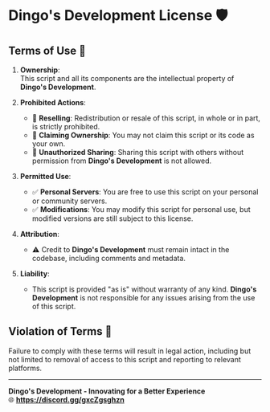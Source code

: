 # **Dingo's Development License** 🛡️

## **Terms of Use** 📜

1. **Ownership**:  
   This script and all its components are the intellectual property of **Dingo's Development**.

2. **Prohibited Actions**:  
   - 🚫 **Reselling**: Redistribution or resale of this script, in whole or in part, is strictly prohibited.  
   - 🚫 **Claiming Ownership**: You may not claim this script or its code as your own.  
   - 🚫 **Unauthorized Sharing**: Sharing this script with others without permission from **Dingo's Development** is not allowed.

3. **Permitted Use**:  
   - ✅ **Personal Servers**: You are free to use this script on your personal or community servers.  
   - ✅ **Modifications**: You may modify this script for personal use, but modified versions are still subject to this license.  

4. **Attribution**:  
   - ⚠️ Credit to **Dingo's Development** must remain intact in the codebase, including comments and metadata.

5. **Liability**:  
   - This script is provided "as is" without warranty of any kind. **Dingo's Development** is not responsible for any issues arising from the use of this script.

## **Violation of Terms** 🚨
Failure to comply with these terms will result in legal action, including but not limited to removal of access to this script and reporting to relevant platforms.

---

**Dingo's Development - Innovating for a Better Experience**  
🌐 **https://discord.gg/gxcZgsghzn**  
